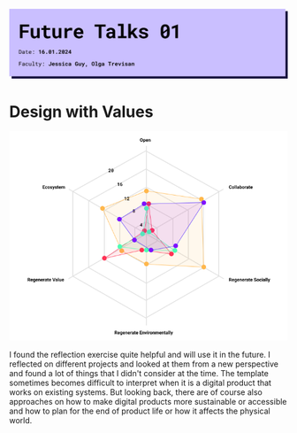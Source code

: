 ![page header](../../../images/Bearbeitet/FutureTalks01Cover.png)

# Design with Values
![page header](../../../images/Bearbeitet/Value_Reflection.png)

I found the reflection exercise quite helpful and will use it in the future. I reflected on different projects and looked at them from a new perspective and found a lot of things that I didn't consider at the time. The template sometimes becomes difficult to interpret when it is a digital product that works on existing systems. But looking back, there are of course also approaches on how to make digital products more sustainable or accessible and how to plan for the end of product life or how it affects the physical world.